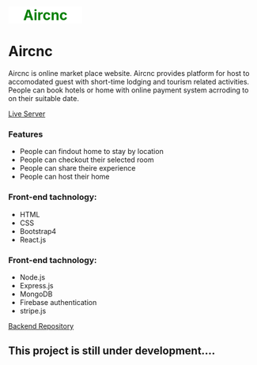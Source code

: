 <h1 style="color:green; background-color:white; font-weight:bold; width:150px; text-align:center">Aircnc</h1>

# Aircnc

<p>
    Aircnc is online market place website. Aircnc provides platform for host to accomodated guest with short-time lodging and tourism related activities. People can book hotels or home with online payment system acrroding to on their suitable date.
</p>

<a href="https://aircnc2.web.app/" target="_blank">Live Server</a>

### Features
<ul>
    <li>People can findout home to stay by location</li>
    <li>People can checkout their selected room</li>
    <li>People can share theire experience</li>
    <li>People can host their home</li>
</ul>

### Front-end tachnology:

<ul>
    <li>HTML</li>
    <li>CSS</li>
    <li>Bootstrap4</li>
    <li>React.js</li>
</ul>

### Front-end tachnology:
<ul>
    <li>Node.js</li>
    <li>Express.js</li>
    <li>MongoDB</li>
    <li>Firebase authentication</li>
    <li>stripe.js</li>
</ul>

<a href="https://github.com/sarowar-hosen1/power-x-gym-server" target="_blank">Backend Repository</a>

## This project is still under development....
